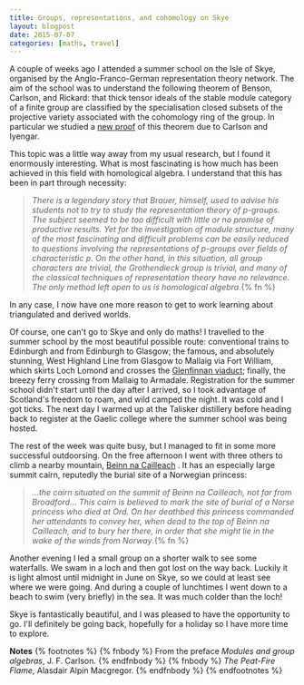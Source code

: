 ```yaml
---
title: Groups, representations, and cohomology on Skye
layout: blogpost
date: 2015-07-07
categories: [maths, travel]
---
```



A couple of weeks ago I attended a summer school on the Isle of Skye, organised
by the Anglo-Franco-German representation theory network. The aim of the school
was to understand the following theorem of Benson, Carlson, and Rickard: that
thick tensor ideals of the stable module category of a finite group are
classified by the specialisation closed subsets of the projective variety
associated with the cohomology ring of the group.
In particular we studied a [new proof](http://arxiv.org/abs/1201.6536) of this
theorem due to Carlson and Iyengar.

This topic was a little way away from my usual research, but I found it
enormously interesting. What is most fascinating is how much has been achieved
in this field with homological algebra. I understand that this has been in part
through necessity:
> *There is a legendary story that Brauer, himself, used to advise his students
> not to try to study the representation theory of p-groups. The subject
> seemed to be too difficult with little or no promise of productive results.
> Yet for the investigation of module structure, many of the most fascinating
> and difficult problems can be easily reduced to questions involving the
> representations of p-groups over fields of characteristic p.
> On the other hand, in this situation, all group characters are trivial, the
> Grothendieck group is trivial, and many of the classical techniques of
> representation theory have no relevance.
> The only method left open to us is homological algebra*.{% fn %}

In any case, I now have one more reason to get to work learning about
triangulated and derived worlds.

Of course, one can't go to Skye and only do maths! I travelled to the summer
school by the most beautiful possible route: conventional trains to Edinburgh
and from Edinburgh to Glasgow; the famous, and absolutely stunning, West
Highland Line from Glasgow to Mallaig via Fort William, which skirts Loch Lomond
and crosses the
[Glenfinnan viaduct](https://en.wikipedia.org/wiki/Glenfinnan_Viaduct);
finally, the breezy ferry crossing from Mallaig to Armadale.
Registration for the summer school didn't start until the day after I arrived,
so I took advantage of Scotland's freedom to roam, and wild camped the night.
It was cold and I got ticks. The next day I warmed up at the Talisker distillery
before heading back to register at the Gaelic college where the summer school
was being hosted.

The rest of the week was quite busy, but I managed to fit in some more
successful outdoorsing. On the free afternoon I went with three others to climb
a nearby mountain,
<a href="/assets/images/2015-07-07/beinn_na_cailleach.jpg"
data-lightbox="Beinn na Cailleach" data-title="The foot of Beinn na Cailleach from the South-East">
Beinn na Cailleach</a>
<a href="/assets/images/2015-07-07/view_to_loch_slapin.jpg"
data-lightbox="Beinn na Cailleach" data-title="View to Loch Slapin from Bealach Coire Sgreamhach">
</a>.
It has an
especially large summit cairn, reputedly the burial site of a Norwegian
princess:
> *...the cairn situated on the summit of Beinn na Cailleach, not far from
> Broadford... This cairn is believed to mark the site of burial of a Norse
> princess who died at Ord. On her deathbed this princess commanded her
> attendants to convey her, when dead to the top of Beinn na Cailleach,
> and to bury her there, in order that she might lie in the wake of the winds
> from Norway*.{% fn %}

Another evening I led a small group on a shorter walk to
see some waterfalls. We swam in a loch and then got lost on the way back.
Luckily it is light almost until midnight in June on Skye, so we could at least
see where we were going. And during a couple of lunchtimes I went down to a
beach to swim (very briefly) in the sea. It was much colder than the loch!

Skye is fantastically beautiful, and I was pleased to have the opportunity to
go. I'll definitely be going back, hopefully for a holiday so I have more time
to explore.

**Notes**
{% footnotes %}
{% fnbody %}
From the preface *Modules and group algebras*, J. F. Carlson.
{% endfnbody %}
{% fnbody %}
*The Peat-Fire Flame*, Alasdair Alpin Macgregor.
{% endfnbody %}
{% endfootnotes %}
